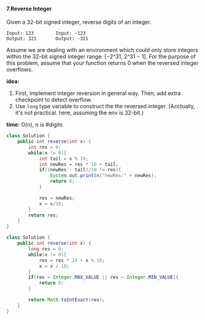 #### 7.Reverse Integer
Given a 32-bit signed integer, reverse digits of an integer.
```
Input: 123        Input: -123
Output: 321       Output: -321
```
Assume we are dealing with an environment which could only store integers within the 32-bit signed integer range: [−2^31,  2^31 − 1]. For the purpose of this problem, assume that your function returns 0 when the reversed integer overflows.

__idea:__
1. First, implement integer reversion in general way. Then, add extra checkpoint to detect overflow.
2. Use `long` type variable to construct the the reversed integer. (Acctually, it's not practical. here, assuming the env is 32-bit.)

__time:__ O(n), n is #digits

```java
class Solution {
    public int reverse(int x) {
        int res = 0;
        while(x != 0){
            int tail = x % 10;
            int newRes = res * 10 + tail;
            if((newRes - tail)/10 != res){
                System.out.println("newRes:" + newRes);
                return 0;
            }

            res = newRes;
            x = x/10;
        }
        return res;
    }
}
```
```java
class Solution {
    public int reverse(int x) {
        long res = 0;
        while(x != 0){
            res = res * 10 + x % 10;
            x = x / 10;
        }
        if(res > Integer.MAX_VALUE || res < Integer.MIN_VALUE){
            return 0;
        }

        return Math.toIntExact(res);
    }
}
```
